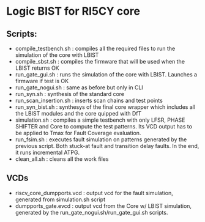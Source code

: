 # Logic BIST for RI5CY core

## Scripts:
- compile_testbench.sh : compiles all the required files to run the simulation of the core with LBIST
- compile_sbst.sh : compiles the firmware that will be used when the LBIST returns OK
- run_gate_gui.sh : runs the simulation of the core with LBIST. Launches a firmware if test is OK
- run_gate_nogui.sh : same as before but only in CLI
- run_syn.sh : synthesis of the standard core
- run_scan_insertion.sh : inserts scan chains and test points
- run_syn_bist.sh : synthesys of the final core wrapper which includes all the LBIST modules and the core quipped with DfT
- simulation.sh : compiles a simple testbench with only LFSR, PHASE SHIFTER and Core to compute the test patterns. Its VCD output has to be applied to Tmax for Fault Coverage evaluation.
- run_fsim.sh : executes fault simulation on patterns generated by the previous script. Both stuck-at fault and transition delay faults. In the end, it runs incremental ATPG.
- clean_all.sh : cleans all the work files

## VCDs
- riscv_core_dumpports.vcd : output vcd for the fault simulation, generated from simulation.sh script
- dumpports_gate.evcd : output vcd from the Core w/ LBIST simulation, generated by the run_gate_nogui.sh/run_gate_gui.sh scripts.
